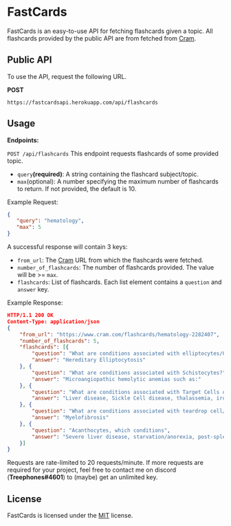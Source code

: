 # FastCards

FastCards is an easy-to-use API for fetching flashcards given a topic. All flashcards provided by the public API are from fetched from [Cram](https://www.cram.com/).

## Public API

To use the API, request the following URL.

**POST**
```
https://fastcardsapi.herokuapp.com/api/flashcards
```

## Usage

**Endpoints:**

`POST /api/flashcards` This endpoint requests flashcards of some provided topic.

- `query`**(required)**: A string containing the flashcard subject/topic.
- `max`(optional): A number specifying the maximum number of flashcards to return. If not provided, the default is 10.

Example Request:
```json
{
   "query": "hematology",
   "max": 5
}
```
A successful response will contain 3 keys:
- `from_url`: The [Cram](https://www.cram.com/) URL from which the flashcards were fetched.
- `number_of_flashcards`: The number of flashcards provided. The value will be >= `max`.
- `flashcards`: List of flashcards. Each list element contains a `question` and `answer` key.

Example Response:
```json
HTTP/1.1 200 OK
Content-Type: application/json
{
    "from_url": "https://www.cram.com/flashcards/hematology-2282407",
    "number_of_flashcards": 5,
    "flashcards": [{
        "question": "What are conditions associated with elliptocytes/Ovalcytes",
        "answer": "Hereditary Elliptocytosis"
    }, {
        "question": "What are conditions associated with Schistocytes?",
        "answer": "Microangiopathic hemolytic anemias such as:"
    }, {
        "question": "What are conditions associated with Target Cells on blood film?",
        "answer": "Liver disease, Sickle Cell disease, thalassemia, iron deficiency, asplenia"
    }, {
        "question": "What are conditions associated with teardrop cell/dacrocytes on blood film?",
        "answer": "Myelofibrosis"
    }, {
        "question": "Acanthocytes, which conditions",
        "answer": "Severe liver disease, starvation/anorexia, post-splenectomy"
    }]
}
```
Requests are rate-limited to 20 requests/minute. If more requests are required for your project, feel free to contact me on discord (**Treephones#4601**) to (maybe) get an unlimited key.


## License
FastCards is licensed under the [MIT](https://choosealicense.com/licenses/mit/) license.